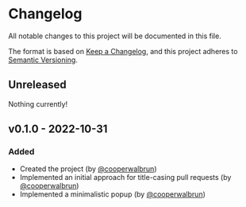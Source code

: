 # Changelog

All notable changes to this project will be documented in this file.

The format is based on [Keep a Changelog](https://keepachangelog.com/en/1.1.0/),
and this project adheres to [Semantic Versioning](https://semver.org/spec/v2.0.0.html).

## Unreleased

Nothing currently!

## v0.1.0 - 2022-10-31

### Added

* Created the project (by [@cooperwalbrun](https://github.com/cooperwalbrun))
* Implemented an initial approach for title-casing pull requests (by [@cooperwalbrun](https://github.com/cooperwalbrun))
* Implemented a minimalistic popup (by [@cooperwalbrun](https://github.com/cooperwalbrun))
